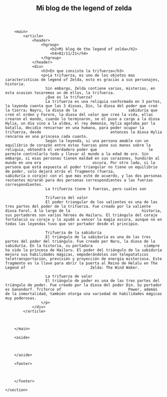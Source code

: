 <!DOCTYPE html>
<html lang="es">
<head>
<meta charset="UTF-8">

<title>The legen of zelda lore</title>

</head>
<body>
    <section>
        <header>
            <h1>Mi blog de the legend of zelda</h1>
        </header>

        <main>
            <article>
                <header>
                    <hgroup>
                        <h2>Mi blog de the legend of zelda</h2>
                        <h4>02/11/21</h4>
                    </hgroup>
                </header>
                <div>
                    <h3>En que consiste la trifuerza</h3>
                    <p>La trifuerza, es uno de los objetos mas caracteristicas de legend of Zelda, esto es gracias a sus personajes, historia.
                      Sin embargo, Zelda contiene varios, misterios, en esta ocasion tocaremos un de ellos, la trifuerza.
                      ¿Que es la trifuerza?
                      La trifuerza es una reliquia conformada en 3 partes, la leyenda cuenta que las 3 diosas, Din, la diosa del poder que creó la tierra; Nayru, la diosa de la                       sabiduría que creó el orden y Farore, la diosa del valor que creó la vida, ellas crearon el mundo, cuando lo terminaron, se el puso a cargo a la diosa                           Hylia, un dia vino a la aldea, el rey demonio, Hylia agotaba por la batalla, decidio rencarnar en una humana, para poder ocupar la trifuerza, desde                               entonces la diosa Hylia rencarna en una princesa cada cuanto.
                      Según la leyenda, si una persona amable con un equilibrio de corazón entre estas fuerzas pone sus manos sobre la reliquia, obtendrá el verdadero poder que                       le permite controlarlo todo y llevar al mundo a la edad de oro. Sin embargo, si esas personas tienen maldad en sus corazones, hundirán al mundo en una era                       oscura. Por otro lado, si la persona que está expuesta al poder triangular no tiene un equilibrio de poder, solo dejará atrás el fragmento (fuerza,                               sabiduría o coraje) con el que más esté de acuerdo, y las dos personas restantes mirarán para dos personas correspondientes a las fuerzas correspondientes.
                      La trifuerza tiene 3 fuerzas, pero cuales son
                      
                      Trifuerza del valor
                      El poder triangular de los valientes es una de las tres partes del poder de la trifuerza. Fue creado por la valiente diosa Farol. A lo largo de la                                historia, sus portadores son varios héroes de Hailaru. El triángulo del coraje fortaleció su coraje y lo ayudó a vencer la magia oscura, aunque no en                            todas las leyendas tuvo que ser portador desde el principio.

                      Trifuerza de la sabiduría
                      El triángulo de la sabiduría es una de las tres partes del poder del triángulo. Fue creado por Naru, la diosa de la sabiduría. En la historia, su portadora                       siempre ha sido la princesa de Hailaru. El poder del triángulo de la sabiduría mejora sus habilidades mágicas, empoderándolos con telepataticos                                   teletransportación, previsión y proyección de energía misteriosa. Este fragmento es la llave para abrir la puerta al Reino de Helalu en The Legend of                             Zelda: The Wind Waker.
                      
                      La trifuerza de valor
                      El triángulo de poder es una de las tres partes del triángulo de poder. Fue creado por la diosa del poder Din. Su portador es Ganondorf. Triforce of                              Power, además de la inmortalidad, también otorga una variedad de habilidades mágicas muy poderosas.
                    </p>
                </div>
            </article>



        </main>

        <aside>



        </aside>

        <footer>



        </footer>

    </section>

</body>       
</html>

    
